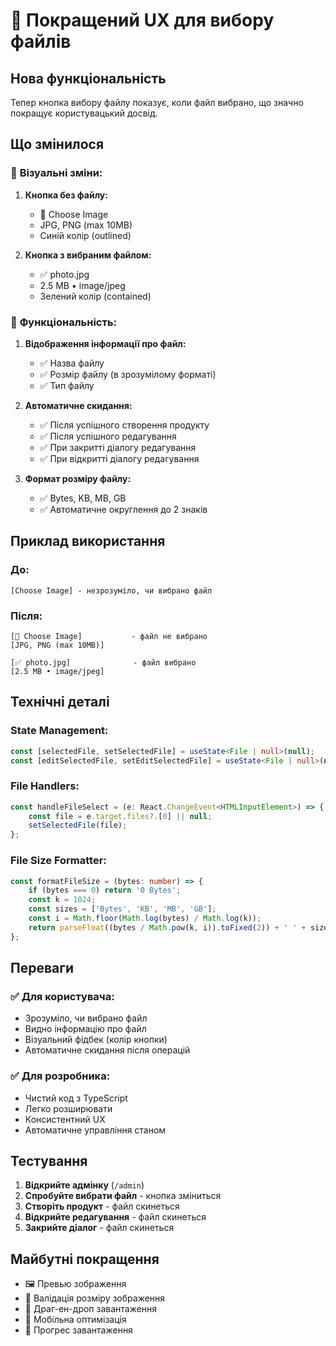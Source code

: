 # 📁 Покращений UX для вибору файлів

## Нова функціональність

Тепер кнопка вибору файлу показує, коли файл вибрано, що значно покращує користувацький досвід.

## Що змінилося

### 🎨 **Візуальні зміни:**

1. **Кнопка без файлу:**
   - 📁 Choose Image
   - JPG, PNG (max 10MB)
   - Синій колір (outlined)

2. **Кнопка з вибраним файлом:**
   - ✅ photo.jpg
   - 2.5 MB • image/jpeg
   - Зелений колір (contained)

### 🔧 **Функціональність:**

1. **Відображення інформації про файл:**
   - ✅ Назва файлу
   - ✅ Розмір файлу (в зрозумілому форматі)
   - ✅ Тип файлу

2. **Автоматичне скидання:**
   - ✅ Після успішного створення продукту
   - ✅ Після успішного редагування
   - ✅ При закритті діалогу редагування
   - ✅ При відкритті діалогу редагування

3. **Формат розміру файлу:**
   - ✅ Bytes, KB, MB, GB
   - ✅ Автоматичне округлення до 2 знаків

## Приклад використання

### До:
```
[Choose Image] - незрозуміло, чи вибрано файл
```

### Після:
```
[📁 Choose Image]           - файл не вибрано
[JPG, PNG (max 10MB)]

[✅ photo.jpg]              - файл вибрано
[2.5 MB • image/jpeg]
```

## Технічні деталі

### State Management:
```typescript
const [selectedFile, setSelectedFile] = useState<File | null>(null);
const [editSelectedFile, setEditSelectedFile] = useState<File | null>(null);
```

### File Handlers:
```typescript
const handleFileSelect = (e: React.ChangeEvent<HTMLInputElement>) => {
    const file = e.target.files?.[0] || null;
    setSelectedFile(file);
};
```

### File Size Formatter:
```typescript
const formatFileSize = (bytes: number) => {
    if (bytes === 0) return '0 Bytes';
    const k = 1024;
    const sizes = ['Bytes', 'KB', 'MB', 'GB'];
    const i = Math.floor(Math.log(bytes) / Math.log(k));
    return parseFloat((bytes / Math.pow(k, i)).toFixed(2)) + ' ' + sizes[i];
};
```

## Переваги

### ✅ **Для користувача:**
- Зрозуміло, чи вибрано файл
- Видно інформацію про файл
- Візуальний фідбек (колір кнопки)
- Автоматичне скидання після операцій

### ✅ **Для розробника:**
- Чистий код з TypeScript
- Легко розширювати
- Консистентний UX
- Автоматичне управління станом

## Тестування

1. **Відкрийте адмінку** (`/admin`)
2. **Спробуйте вибрати файл** - кнопка зміниться
3. **Створіть продукт** - файл скинеться
4. **Відкрийте редагування** - файл скинеться
5. **Закрийте діалог** - файл скинеться

## Майбутні покращення

- 🖼️ Превью зображення
- 📏 Валідація розміру зображення
- 🎨 Драг-ен-дроп завантаження
- 📱 Мобільна оптимізація
- 🔄 Прогрес завантаження
